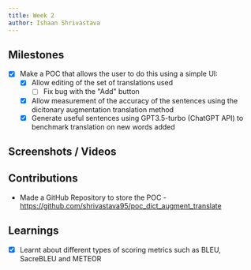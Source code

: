 ```yaml
---
title: Week 2
author: Ishaan Shrivastava
---
```


## Milestones
- [x] Make a POC that allows the user to do this using a simple UI:
    - [x] Allow editing of the set of translations used
        - [ ] Fix bug with the "Add" button
    - [x] Allow measurement of the accuracy of the sentences using the dicitonary augmentation translation method
    - [x] Generate useful sentences using GPT3.5-turbo (ChatGPT API) to benchmark translation on new words added

## Screenshots / Videos 

## Contributions
- Made a GitHub Repository to store the POC - https://github.com/shrivastava95/poc_dict_augment_translate

## Learnings
- [x] Learnt about different types of scoring metrics such as BLEU, SacreBLEU and METEOR
